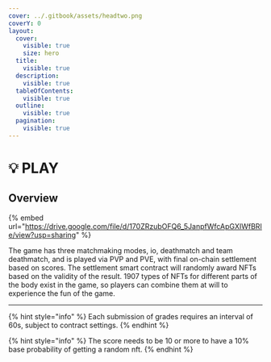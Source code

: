 ```yaml
---
cover: ../.gitbook/assets/headtwo.png
coverY: 0
layout:
  cover:
    visible: true
    size: hero
  title:
    visible: true
  description:
    visible: true
  tableOfContents:
    visible: true
  outline:
    visible: true
  pagination:
    visible: true
---
```


# 💡 PLAY

## Overview

{% embed url="https://drive.google.com/file/d/170ZRzubOFQ6_5JanpfWfcApGXIWfBRIe/view?usp=sharing" %}

The game has three matchmaking modes, io, deathmatch and team deathmatch, and is played via PVP and PVE, with final on-chain settlement based on scores. The settlement smart contract will randomly award NFTs based on the validity of the result. 1907 types of NFTs for different parts of the body exist in the game, so players can combine them at will to experience the fun of the game.

***

{% hint style="info" %}
Each submission of grades requires an interval of 60s, subject to contract settings.
{% endhint %}

{% hint style="info" %}
The score needs to be 10 or more to have a 10% base probability of getting a random nft.
{% endhint %}
